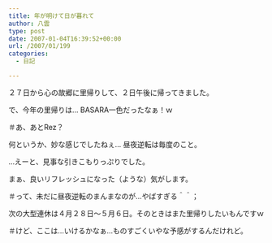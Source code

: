 ```yaml
---
title: 年が明けて日が暮れて
author: 八雲
type: post
date: 2007-01-04T16:39:52+00:00
url: /2007/01/199
categories:
  - 日記

---
```

２７日から心の故郷に里帰りして、２日午後に帰ってきました。

で、今年の里帰りは… BASARA一色だったなぁ！ｗ
  
＃あ、あとRez？
  
何というか、妙な感じでしたねぇ… 昼夜逆転は毎度のこと。
  
…えーと、見事な引きこもりっぷりでした。
  
まぁ、良いリフレッシュになった（ような）気がします。
  
＃って、未だに昼夜逆転のまんまなのが…やばすぎる＾＾；

次の大型連休は４月２８日～５月６日。そのときはまた里帰りしたいもんですｗ
  
＃けど、ここは…いけるかなぁ…ものすごくいやな予感がするんだけれど。